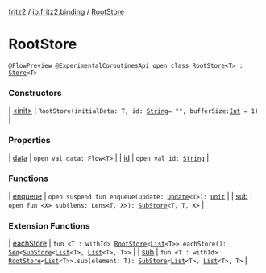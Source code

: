 [fritz2](../../index.md) / [io.fritz2.binding](../index.md) / [RootStore](./index.md)

# RootStore

`@FlowPreview @ExperimentalCoroutinesApi open class RootStore<T> : `[`Store`](../-store/index.md)`<T>`

### Constructors

| [&lt;init&gt;](-init-.md) | `RootStore(initialData: T, id: `[`String`](https://kotlinlang.org/api/latest/jvm/stdlib/kotlin/-string/index.html)` = "", bufferSize: `[`Int`](https://kotlinlang.org/api/latest/jvm/stdlib/kotlin/-int/index.html)` = 1)` |

### Properties

| [data](data.md) | `open val data: Flow<T>` |
| [id](id.md) | `open val id: `[`String`](https://kotlinlang.org/api/latest/jvm/stdlib/kotlin/-string/index.html) |

### Functions

| [enqueue](enqueue.md) | `open suspend fun enqueue(update: `[`Update`](../-update.md)`<T>): `[`Unit`](https://kotlinlang.org/api/latest/jvm/stdlib/kotlin/-unit/index.html) |
| [sub](sub.md) | `open fun <X> sub(lens: Lens<T, X>): `[`SubStore`](../-sub-store/index.md)`<T, T, X>` |

### Extension Functions

| [eachStore](../each-store.md) | `fun <T : withId> `[`RootStore`](./index.md)`<`[`List`](https://kotlinlang.org/api/latest/jvm/stdlib/kotlin.collections/-list/index.html)`<T>>.eachStore(): `[`Seq`](../-seq/index.md)`<`[`SubStore`](../-sub-store/index.md)`<`[`List`](https://kotlinlang.org/api/latest/jvm/stdlib/kotlin.collections/-list/index.html)`<T>, `[`List`](https://kotlinlang.org/api/latest/jvm/stdlib/kotlin.collections/-list/index.html)`<T>, T>>` |
| [sub](../sub.md) | `fun <T : withId> `[`RootStore`](./index.md)`<`[`List`](https://kotlinlang.org/api/latest/jvm/stdlib/kotlin.collections/-list/index.html)`<T>>.sub(element: T): `[`SubStore`](../-sub-store/index.md)`<`[`List`](https://kotlinlang.org/api/latest/jvm/stdlib/kotlin.collections/-list/index.html)`<T>, `[`List`](https://kotlinlang.org/api/latest/jvm/stdlib/kotlin.collections/-list/index.html)`<T>, T>` |

